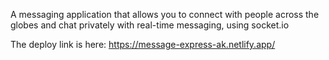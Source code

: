 A messaging application that allows you to connect with people across the globes and chat privately with real-time messaging, using socket.io <br/>

The deploy link is here: https://message-express-ak.netlify.app/ 
